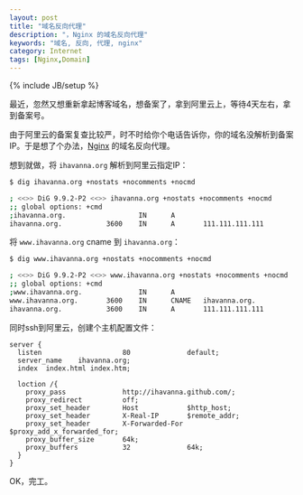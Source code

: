 ```yaml
---
layout: post
title: "域名反向代理"
description: "，Nginx 的域名反向代理"
keywords: "域名, 反向, 代理, nginx"
category: Internet
tags: [Nginx,Domain]
---
```

{% include JB/setup %}

最近，忽然又想重新拿起博客域名，想备案了，拿到阿里云上，等待4天左右，拿到备案号。

由于阿里云的备案复查比较严，时不时给你个电话告诉你，你的域名没解析到备案IP。于是想了个办法，[Nginx](http://nginx.org/) 的域名反向代理。

想到就做，将 `ihavanna.org` 解析到阿里云指定IP：

```bash
$ dig ihavanna.org +nostats +nocomments +nocmd

; <<>> DiG 9.9.2-P2 <<>> ihavanna.org +nostats +nocomments +nocmd
;; global options: +cmd
;ihavanna.org.                  IN      A
ihavanna.org.           3600    IN      A       111.111.111.111
```

<!-- more -->
将 `www.ihavanna.org` cname 到 `ihavanna.org`：

```bash
$ dig www.ihavanna.org +nostats +nocomments +nocmd

; <<>> DiG 9.9.2-P2 <<>> www.ihavanna.org +nostats +nocomments +nocmd
;; global options: +cmd
;www.ihavanna.org.              IN      A
www.ihavanna.org.       3600    IN      CNAME   ihavanna.org.
ihavanna.org.           3600    IN      A       111.111.111.111
```

同时ssh到阿里云，创建个主机配置文件：

```nginx
server {
  listen                    80              default;
  server_name    ihavanna.org;
  index  index.html index.htm;

  loction /{
    proxy_pass              http://ihavanna.github.com/;
    proxy_redirect          off;
    proxy_set_header        Host            $http_host;
    proxy_set_header        X-Real-IP       $remote_addr;
    proxy_set_header        X-Forwarded-For $proxy_add_x_forwarded_for;
    proxy_buffer_size       64k;
    proxy_buffers           32              64k;
  }
}
```

OK，完工。
